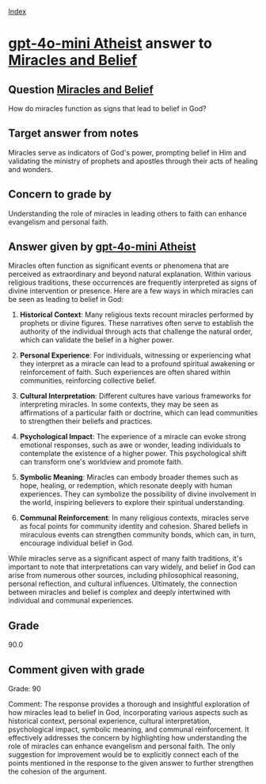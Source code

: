 
[Index](../../index.md)
# [gpt-4o-mini Atheist](../../answering_models/gpt-4o-mini_Atheist.md) answer to [Miracles and Belief](../../questions/Miracles_and_Belief.md)

## Question [Miracles and Belief](../../questions/Miracles_and_Belief.md)
How do miracles function as signs that lead to belief in God?

## Target answer from notes
Miracles serve as indicators of God's power, prompting belief in Him and validating the ministry of prophets and apostles through their acts of healing and wonders.

## Concern to grade by
Understanding the role of miracles in leading others to faith can enhance evangelism and personal faith.

## Answer given by [gpt-4o-mini Atheist](../../answering_models/gpt-4o-mini_Atheist.md)
Miracles often function as significant events or phenomena that are perceived as extraordinary and beyond natural explanation. Within various religious traditions, these occurrences are frequently interpreted as signs of divine intervention or presence. Here are a few ways in which miracles can be seen as leading to belief in God:

1. **Historical Context**: Many religious texts recount miracles performed by prophets or divine figures. These narratives often serve to establish the authority of the individual through acts that challenge the natural order, which can validate the belief in a higher power.

2. **Personal Experience**: For individuals, witnessing or experiencing what they interpret as a miracle can lead to a profound spiritual awakening or reinforcement of faith. Such experiences are often shared within communities, reinforcing collective belief.

3. **Cultural Interpretation**: Different cultures have various frameworks for interpreting miracles. In some contexts, they may be seen as affirmations of a particular faith or doctrine, which can lead communities to strengthen their beliefs and practices.

4. **Psychological Impact**: The experience of a miracle can evoke strong emotional responses, such as awe or wonder, leading individuals to contemplate the existence of a higher power. This psychological shift can transform one's worldview and promote faith.

5. **Symbolic Meaning**: Miracles can embody broader themes such as hope, healing, or redemption, which resonate deeply with human experiences. They can symbolize the possibility of divine involvement in the world, inspiring believers to explore their spiritual understanding.

6. **Communal Reinforcement**: In many religious contexts, miracles serve as focal points for community identity and cohesion. Shared beliefs in miraculous events can strengthen community bonds, which can, in turn, encourage individual belief in God.

While miracles serve as a significant aspect of many faith traditions, it's important to note that interpretations can vary widely, and belief in God can arise from numerous other sources, including philosophical reasoning, personal reflection, and cultural influences. Ultimately, the connection between miracles and belief is complex and deeply intertwined with individual and communal experiences.

## Grade
90.0

## Comment given with grade
Grade: 90

Comment: The response provides a thorough and insightful exploration of how miracles lead to belief in God, incorporating various aspects such as historical context, personal experience, cultural interpretation, psychological impact, symbolic meaning, and communal reinforcement. It effectively addresses the concern by highlighting how understanding the role of miracles can enhance evangelism and personal faith. The only suggestion for improvement would be to explicitly connect each of the points mentioned in the response to the given answer to further strengthen the cohesion of the argument.
